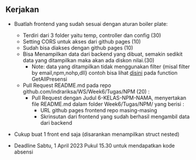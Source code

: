## Kerjakan
* Buatlah frontend yang sudah sesuai dengan aturan boiler plate:
  * Terdiri dari 3 folder yaitu temp, controller dan config (30)
  * Setting CORS untuk akses dari github pages (10)
  * Sudah bisa diakses dengan github pages (10)
  * Bisa Menampilkan data dari backend yang dibuat, semakin sedikit data yang ditampilkan maka akan ada diskon nilai.(30)
  	* Note: data yang ditampilkan tidak menggunakan filter {misal filter by email,npm,nohp,dll} contoh bisa lihat [disini](https://github.com/indrariksa/be_presensi/blob/main/module/controller.go) pada function GetAllPresensi
  * Pull Request README.md pada repo github.com/indrariksa/WS/Week6/Tugas/NPM (20) :
     * Pull Request  dengan Judul 6-KELAS-NPM-NAMA, menyertakan file README.md dalam folder Week6/Tugas/NPM/ yang berisi :
       * URL github pages frontend repo masing-masing 
       * Skrinsutan dari frontend yang sudah berhasil mengambil data dari backend

* Cukup buat 1 front end saja (disarankan menampilkan struct nested)
* Deadline Sabtu, 1 April 2023 Pukul 15.30 untuk mendapatkan kode absensi
